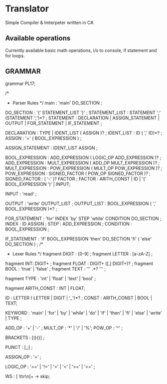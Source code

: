 # Translator
Simple Compiler & Imterpeter written in C#.

## Available operations
Currently available basic math operations, i/o to console, if statement and for loops.

## GRAMMAR
grammar PL17;

/*
 * Parser Rules
 */
main : 'main' DO_SECTION ;

DO_SECTION : '{' STATEMENT_LIST '}' ;
STATEMENT_LIST : STATEMENT ';' (STATEMENT ';')*? ;
STATEMENT : DECLARATION | ASSIGN_STATEMENT | OUTPUT | FOR_STATEMENT | IF_STATEMENT ;

DECLARATION : TYPE | IDENT_LIST ( ASSIGN )? ;
IDENT_LIST : ID ( ',' ID)*? ;
ASSIGN : '=' ( BOOL_EXPRESSION ) ;

ASSIGN_STATEMENT : IDENT_LIST ASSIGN ;

BOOL_EXPRESSION : ADD_EXPRESSION ( LOGIC_OP ADD_EXPRESSION )? ;
ADD_EXPRESSION : MULT_EXPRESSION ( ADD_OP MULT_EXPRESSION )? ;
MULT_EXPRESSION : POW_EXPRESSION ( MULT_OP POW_EXPRESSION )? ;
POW_EXPRESSION : SIGNED_FACTOR ( POW_OP SIGNED_FACTOR )? ;
SIGNED_FACTOR : ( '-' )? FACTOR ;
FACTOR : ARITH_CONST | ID | '(' BOOL_EXPRESSION ')' | INPUT;

INPUT : 'read' ;

OUTPUT : 'write' OUTPUT_LIST ;
OUTPUT_LIST : BOOL_EXPRESSION ( ',' BOOL_EXPRESSION )*? ;

FOR_STATEMENT : 'for' INDEX 'by' STEP 'while' CONDITION DO_SECTION ;
INDEX : ID ASSIGN ;
STEP : ADD_EXPRESSION ;
CONDITION : BOOL_EXPRESSION ;

IF_STATEMENT : 'if' BOOL_EXPRESSION 'then' DO_SECTION 'fi' ( 'else' DO_SECTION ) ;
/*
 * Lexer Rules
 */
fragment DIGIT : [0-9] ;
fragment LETTER : [a-zA-Z] ;

fragment INT: DIGIT+ ;
fragment FLOAT : DIGIT+ ([.] DIGIT+)? ;
fragment BOOL : 'true' | 'false' ;
fragment TEXT : '\'' .*? '\'' ;

fragment TYPE : 'int' | 'float' | 'text' | 'bool' ;

fragment ARITH_CONST : INT | FLOAT;

ID : LETTER ( LETTER | DIGIT | '_')*? ;
CONST : ARITH_CONST | BOOL | TEXT;

KEYWORD : 'main' | 'for' | 'by' | 'while' | 'do' | 'if' | 'then' | 'fi' | 'else' |
		   'write' | TYPE ;

ADD_OP : '+' | '-' ; 
MULT_OP : '*' | '/' | '%';
POW_OP : '^' ;

BRACKETS : [(){}] ;

PUNCT : [,;] ;

ASSIGN_OP : '=' ;

LOGIC_OP : '==' | '!=' | '>' | '<' | '>=' | '<=' ;

WS : [ \t\r\n]+ -> skip;
